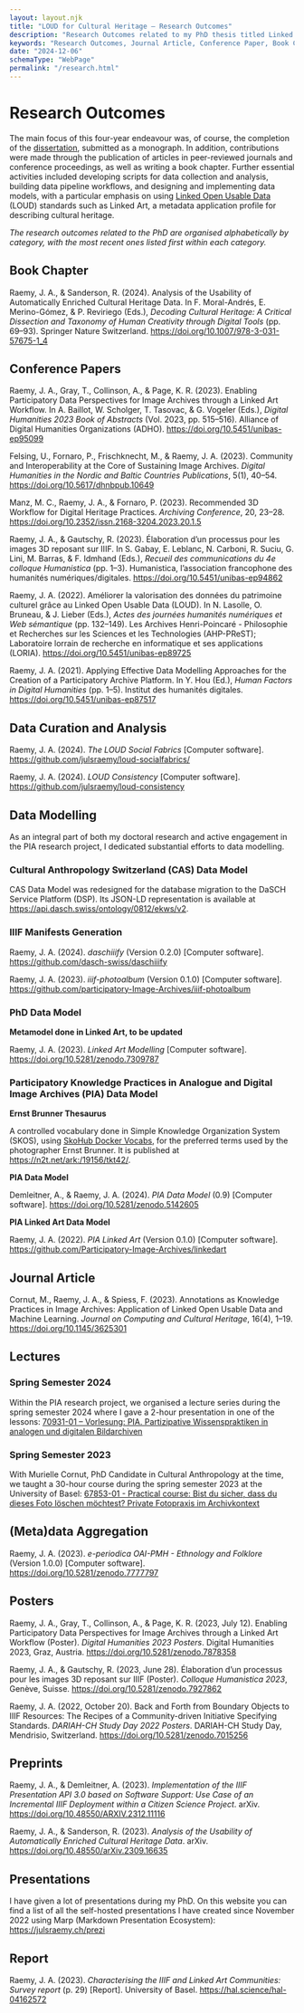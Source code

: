 ```yaml
---
layout: layout.njk
title: "LOUD for Cultural Heritage – Research Outcomes"
description: "Research Outcomes related to my PhD thesis titled Linked Open Usable Data for Cultural Heritage: Perspectives on Community Practices and Semantic Interoperability"
keywords: "Research Outcomes, Journal Article, Conference Paper, Book Chapter, Data Curation, Data Modelling, Software, Data Pipeline"
date: "2024-12-06"
schemaType: "WebPage"
permalink: "/research.html"
---
```


# Research Outcomes

The main focus of this four-year endeavour was, of course, the completion of the [dissertation](thesis.html), submitted as a monograph. In addition, contributions were made through the publication of articles in peer-reviewed journals and conference proceedings, as well as writing a book chapter. Further essential activities included developing scripts for data collection and analysis, building data pipeline workflows, and designing and implementing data models, with a particular emphasis on using [Linked Open Usable Data](loud.html) (LOUD) standards such as Linked Art, a metadata application profile for describing cultural heritage.

_The research outcomes related to the PhD are organised alphabetically by category, with the most recent ones listed first within each category._

## Book Chapter

Raemy, J. A., & Sanderson, R. (2024). Analysis of the Usability of Automatically Enriched Cultural Heritage Data. In F. Moral-Andrés, E. Merino-Gómez, & P. Reviriego (Eds.), _Decoding Cultural Heritage: A Critical Dissection and Taxonomy of Human Creativity through Digital Tools_ (pp. 69–93). Springer Nature Switzerland. https://doi.org/10.1007/978-3-031-57675-1_4


## Conference Papers

Raemy, J. A., Gray, T., Collinson, A., & Page, K. R. (2023). Enabling Participatory Data Perspectives for Image Archives through a Linked Art Workflow. In A. Baillot, W. Scholger, T. Tasovac, & G. Vogeler (Eds.), _Digital Humanities 2023 Book of Abstracts_ (Vol. 2023, pp. 515–516). Alliance of Digital Humanities Organizations (ADHO). https://doi.org/10.5451/unibas-ep95099

Felsing, U., Fornaro, P., Frischknecht, M., & Raemy, J. A. (2023). Community and Interoperability at the Core of Sustaining Image Archives. _Digital Humanities in the Nordic and Baltic Countries Publications_, 5(1), 40–54. https://doi.org/10.5617/dhnbpub.10649

Manz, M. C., Raemy, J. A., & Fornaro, P. (2023). Recommended 3D Workflow for Digital Heritage Practices. _Archiving Conference_, 20, 23–28. https://doi.org/10.2352/issn.2168-3204.2023.20.1.5

Raemy, J. A., & Gautschy, R. (2023). Élaboration d’un processus pour les images 3D reposant sur IIIF. In S. Gabay, E. Leblanc, N. Carboni, R. Suciu, G. Lini, M. Barras, & F. Idmhand (Eds.), _Recueil des communications du 4e colloque Humanistica_ (pp. 1–3). Humanistica, l’association francophone des humanités numériques/digitales. https://doi.org/10.5451/unibas-ep94862

Raemy, J. A. (2022). Améliorer la valorisation des données du patrimoine culturel grâce au Linked Open Usable Data (LOUD). In N. Lasolle, O. Bruneau, & J. Lieber (Eds.), _Actes des journées humanités numériques et Web sémantique_ (pp. 132–149). Les Archives Henri-Poincaré - Philosophie et Recherches sur les Sciences et les Technologies (AHP-PReST); Laboratoire lorrain de recherche en informatique et ses applications (LORIA). https://doi.org/10.5451/unibas-ep89725

Raemy, J. A. (2021). Applying Effective Data Modelling Approaches for the Creation of a Participatory Archive Platform. In Y. Hou (Ed.), _Human Factors in Digital Humanities_ (pp. 1–5). Institut des humanités digitales. https://doi.org/10.5451/unibas-ep87517

## Data Curation and Analysis

Raemy, J. A. (2024). _The LOUD Social Fabrics_ [Computer software]. https://github.com/julsraemy/loud-socialfabrics/

Raemy, J. A. (2024). _LOUD Consistency_ [Computer software]. https://github.com/julsraemy/loud-consistency

## Data Modelling

As an integral part of both my doctoral research and active engagement in the PIA research project, I dedicated substantial efforts to data modelling. 

### Cultural Anthropology Switzerland (CAS) Data Model 

CAS Data Model was redesigned for the database migration to the DaSCH Service Platform (DSP). Its JSON-LD representation is available at https://api.dasch.swiss/ontology/0812/ekws/v2. 

### IIIF Manifests Generation

Raemy, J. A. (2024). _daschiiify_ (Version 0.2.0) [Computer software]. https://github.com/dasch-swiss/daschiiify

Raemy, J. A. (2023). _iiif-photoalbum_ (Version 0.1.0) [Computer software]. https://github.com/participatory-Image-Archives/iiif-photoalbum

### PhD Data Model

**Metamodel done in Linked Art, to be updated**

Raemy, J. A. (2023). _Linked Art Modelling_ [Computer software]. https://doi.org/10.5281/zenodo.7309787

### Participatory Knowledge Practices in Analogue and Digital Image Archives (PIA) Data Model

**Ernst Brunner Thesaurus**

A controlled vocabulary done in Simple Knowledge Organization System (SKOS), using [SkoHub Docker Vocabs](https://github.com/skohub-io/skohub-docker-vocabs), for the preferred terms used by the photographer Ernst Brunner. It is published at https://n2t.net/ark:/19156/tkt42/.

**PIA Data Model**

Demleitner, A., & Raemy, J. A. (2024). _PIA Data Model_ (0.9) [Computer software]. https://doi.org/10.5281/zenodo.5142605

**PIA Linked Art Data Model**

Raemy, J. A. (2022). _PIA Linked Art_ (Version 0.1.0) [Computer software]. https://github.com/Participatory-Image-Archives/linkedart

## Journal Article

Cornut, M., Raemy, J. A., & Spiess, F. (2023). Annotations as Knowledge Practices in Image Archives: Application of Linked Open Usable Data and Machine Learning. _Journal on Computing and Cultural Heritage_, 16(4), 1–19. https://doi.org/10.1145/3625301

## Lectures

### Spring Semester 2024

Within the PIA research project, we organised a lecture series during the spring semester 2024 where I gave a 2-hour presentation in one of the lessons: [70931-01 – Vorlesung: PIA. Partizipative Wissenspraktiken in analogen und digitalen Bildarchiven](https://vorlesungsverzeichnis.unibas.ch/de/vorlesungsverzeichnis?vvnr=70931-01)

### Spring Semester 2023

With Murielle Cornut, PhD Candidate in Cultural Anthropology at the time, we taught a 30-hour course during the spring semester 2023 at the University of Basel: [67853-01 - Practical course: Bist du sicher, dass du dieses Foto löschen möchtest? Private Fotopraxis im Archivkontext](https://vorlesungsverzeichnis.unibas.ch/de/vorlesungsverzeichnis?vvnr=67853-01)

## (Meta)data Aggregation

Raemy, J. A. (2023). _e-periodica OAI-PMH - Ethnology and Folklore_ (Version 1.0.0) [Computer software]. https://doi.org/10.5281/zenodo.7777797

## Posters

Raemy, J. A., Gray, T., Collinson, A., & Page, K. R. (2023, July 12). Enabling Participatory Data Perspectives for Image Archives through a Linked Art Workflow (Poster). _Digital Humanities 2023 Posters_. Digital Humanities 2023, Graz, Austria. https://doi.org/10.5281/zenodo.7878358

Raemy, J. A., & Gautschy, R. (2023, June 28). Élaboration d’un processus pour les images 3D reposant sur IIIF (Poster). _Colloque Humanistica 2023_, Genève, Suisse. https://doi.org/10.5281/zenodo.7927862

Raemy, J. A. (2022, October 20). Back and Forth from Boundary Objects to IIIF Resources: The Recipes of a Community-driven Initiative Specifying Standards. _DARIAH-CH Study Day 2022 Posters_. DARIAH-CH Study Day, Mendrisio, Switzerland. https://doi.org/10.5281/zenodo.7015256

## Preprints

Raemy, J. A., & Demleitner, A. (2023). _Implementation of the IIIF Presentation API 3.0 based on Software Support: Use Case of an Incremental IIIF Deployment within a Citizen Science Project_. arXiv. https://doi.org/10.48550/ARXIV.2312.11116

Raemy, J. A., & Sanderson, R. (2023). _Analysis of the Usability of Automatically Enriched Cultural Heritage Data_. arXiv. https://doi.org/10.48550/arXiv.2309.16635

## Presentations

I have given a lot of presentations during my PhD. On this website you can find a list of all the self-hosted presentations I have created since November 2022 using Marp (Markdown Presentation Ecosystem): https://julsraemy.ch/prezi

## Report

Raemy, J. A. (2023). _Characterising the IIIF and Linked Art Communities: Survey report_ (p. 29) [Report]. University of Basel. https://hal.science/hal-04162572